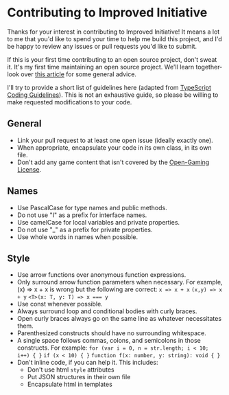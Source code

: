 # Contributing to Improved Initiative

Thanks for your interest in contributing to Improved Initiative! It means a lot to me that you'd like to spend your time to help me build this project, and I'd be happy to review any issues or pull requests you'd like to submit.

If this is your first time contributing to an open source project, don't sweat it. It's my first time maintaining an open source project. We'll learn together- look over [this article](https://opensource.guide/how-to-contribute/) for some general advice.

I'll try to provide a short list of guidelines here (adapted from [TypeScript Coding Guidelines](https://github.com/Microsoft/TypeScript/wiki/Coding-guidelines)). This is not an exhaustive guide, so please be willing to make requested modifications to your code.

## General
* Link your pull request to at least one open issue (ideally exactly one).
* When appropriate, encapsulate your code in its own class, in its own file.
* Don't add any game content that isn't covered by the [Open-Gaming License](http://dnd.wizards.com/articles/features/systems-reference-document-srd).

## Names
* Use PascalCase for type names and public methods.
* Do not use "I" as a prefix for interface names.
* Use camelCase for local variables and private properties.
* Do not use "_" as a prefix for private properties.
* Use whole words in names when possible.

## Style
* Use arrow functions over anonymous function expressions.
* Only surround arrow function parameters when necessary.
For example, (x) => x + x is wrong but the following are correct:
`x => x + x`
`(x,y) => x + y`
`<T>(x: T, y: T) => x === y`
* Use const whenever possible.
* Always surround loop and conditional bodies with curly braces.
* Open curly braces always go on the same line as whatever necessitates them.
* Parenthesized constructs should have no surrounding whitespace.
* A single space follows commas, colons, and semicolons in those constructs. For example:
`for (var i = 0, n = str.length; i < 10; i++) { }`
`if (x < 10) { }`
`function f(x: number, y: string): void { }`
* Don't inline code, if you can help it. This includes:
    * Don't use html `style` attributes
    * Put JSON structures in their own file
    * Encapsulate html in templates